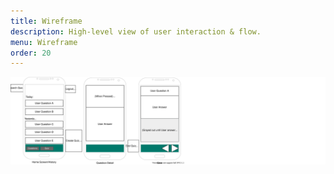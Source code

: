```yaml
---
title: Wireframe
description: High-level view of user interaction & flow.
menu: Wireframe
order: 20
---
```


[![Wireframe diagram](images/interview-prep-wireframe.svg)](pdf/interview-prep-wireframe.pdf)


